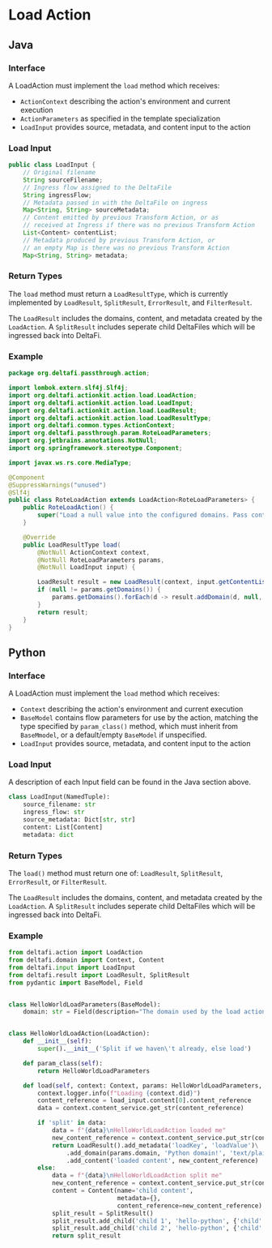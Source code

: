 # Load Action

## Java

### Interface

A LoadAction must implement the `load` method which receives:
* `ActionContext` describing the action's environment and current execution
* `ActionParameters` as specified in the template specialization
* `LoadInput` provides source, metadata, and content input to the action

### Load Input

```java
public class LoadInput {
    // Original filename
    String sourceFilename;
    // Ingress flow assigned to the DeltaFile
    String ingressFlow;
    // Metadata passed in with the DeltaFile on ingress
    Map<String, String> sourceMetadata;
    // Content emitted by previous Transform Action, or as
    // received at Ingress if there was no previous Transform Action
    List<Content> contentList;
    // Metadata produced by previous Transform Action, or
    // an empty Map is there was no previous Transform Action
    Map<String, String> metadata;
```

### Return Types

The `load` method must return a `LoadResultType`, which is currently implemented by `LoadResult`, `SplitResult`, `ErrorResult`, and `FilterResult`.

The `LoadResult` includes the domains, content, and metadata created by the `LoadAction`.
A `SplitResult` includes seperate child DeltaFiles which will be ingressed back into DeltaFi.

### Example

```java
package org.deltafi.passthrough.action;

import lombok.extern.slf4j.Slf4j;
import org.deltafi.actionkit.action.load.LoadAction;
import org.deltafi.actionkit.action.load.LoadInput;
import org.deltafi.actionkit.action.load.LoadResult;
import org.deltafi.actionkit.action.load.LoadResultType;
import org.deltafi.common.types.ActionContext;
import org.deltafi.passthrough.param.RoteLoadParameters;
import org.jetbrains.annotations.NotNull;
import org.springframework.stereotype.Component;

import javax.ws.rs.core.MediaType;

@Component
@SuppressWarnings("unused")
@Slf4j
public class RoteLoadAction extends LoadAction<RoteLoadParameters> {
    public RoteLoadAction() {
        super("Load a null value into the configured domains. Pass content through as received");
    }

    @Override
    public LoadResultType load(
        @NotNull ActionContext context,
        @NotNull RoteLoadParameters params,
        @NotNull LoadInput input) {

        LoadResult result = new LoadResult(context, input.getContentList());
        if (null != params.getDomains()) {
            params.getDomains().forEach(d -> result.addDomain(d, null, MediaType.TEXT_PLAIN));
        }
        return result;
    }
}
```

## Python

### Interface

A LoadAction must implement the `load` method which receives:
* `Context` describing the action's environment and current execution
* `BaseModel` contains flow parameters for use by the action, matching the type specified by `param_class()` method, which must inherit from `BaseMmodel`, or a default/empty `BaseModel` if unspecified.
* `LoadInput` provides source, metadata, and content input to the action

### Load Input

A description of each Input field can be found in the Java section above.

```python
class LoadInput(NamedTuple):
    source_filename: str
    ingress_flow: str
    source_metadata: Dict[str, str]
    content: List[Content]
    metadata: dict
```

### Return Types

The `load()` method must return one of: `LoadResult`, `SplitResult`, `ErrorResult`, or `FilterResult`.

The `LoadResult` includes the domains, content, and metadata created by the `LoadAction`.
A `SplitResult` includes seperate child DeltaFiles which will be ingressed back into DeltaFi.

### Example

```python
from deltafi.action import LoadAction
from deltafi.domain import Context, Content
from deltafi.input import LoadInput
from deltafi.result import LoadResult, SplitResult
from pydantic import BaseModel, Field


class HelloWorldLoadParameters(BaseModel):
    domain: str = Field(description="The domain used by the load action")


class HelloWorldLoadAction(LoadAction):
    def __init__(self):
        super().__init__('Split if we haven\'t already, else load')

    def param_class(self):
        return HelloWorldLoadParameters

    def load(self, context: Context, params: HelloWorldLoadParameters, load_input: LoadInput):
        context.logger.info(f"Loading {context.did}")
        content_reference = load_input.content[0].content_reference
        data = context.content_service.get_str(content_reference)

        if 'split' in data:
            data = f"{data}\nHelloWorldLoadAction loaded me"
            new_content_reference = context.content_service.put_str(context.did, data, 'test/plain')
            return LoadResult().add_metadata('loadKey', 'loadValue')\
                .add_domain(params.domain, 'Python domain!', 'text/plain')\
                .add_content('loaded content', new_content_reference)
        else:
            data = f"{data}\nHelloWorldLoadAction split me"
            new_content_reference = context.content_service.put_str(context.did, data, 'test/plain')
            content = Content(name='child content',
                              metadata={},
                              content_reference=new_content_reference)
            split_result = SplitResult()
            split_result.add_child('child 1', 'hello-python', {'child': 'first'}, [content])
            split_result.add_child('child 2', 'hello-python', {'child': 'second'}, [content])
            return split_result
```
